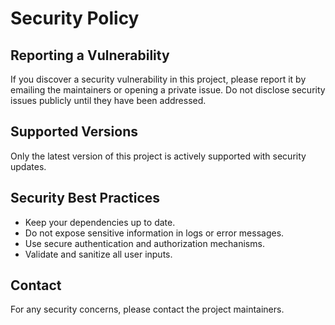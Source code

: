 # Security Policy

## Reporting a Vulnerability

If you discover a security vulnerability in this project, please report it by emailing the maintainers or opening a private issue. Do not disclose security issues publicly until they have been addressed.

## Supported Versions

Only the latest version of this project is actively supported with security updates.

## Security Best Practices

- Keep your dependencies up to date.
- Do not expose sensitive information in logs or error messages.
- Use secure authentication and authorization mechanisms.
- Validate and sanitize all user inputs.

## Contact

For any security concerns, please contact the project maintainers.